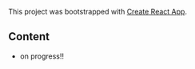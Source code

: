 This project was bootstrapped with [Create React App](https://github.com/facebook/create-react-app).

## Content

- on progress!!
